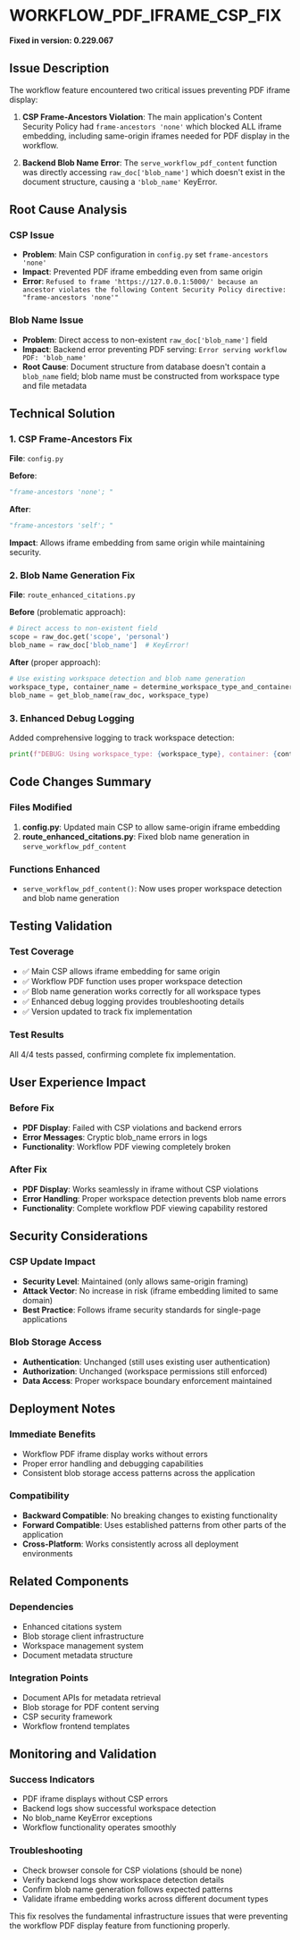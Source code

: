 # WORKFLOW_PDF_IFRAME_CSP_FIX

**Fixed in version: 0.229.067**

## Issue Description

The workflow feature encountered two critical issues preventing PDF iframe display:

1. **CSP Frame-Ancestors Violation**: The main application's Content Security Policy had `frame-ancestors 'none'` which blocked ALL iframe embedding, including same-origin iframes needed for PDF display in the workflow.

2. **Backend Blob Name Error**: The `serve_workflow_pdf_content` function was directly accessing `raw_doc['blob_name']` which doesn't exist in the document structure, causing a `'blob_name'` KeyError.

## Root Cause Analysis

### CSP Issue
- **Problem**: Main CSP configuration in `config.py` set `frame-ancestors 'none'`
- **Impact**: Prevented PDF iframe embedding even from same origin
- **Error**: `Refused to frame 'https://127.0.0.1:5000/' because an ancestor violates the following Content Security Policy directive: "frame-ancestors 'none'"`

### Blob Name Issue  
- **Problem**: Direct access to non-existent `raw_doc['blob_name']` field
- **Impact**: Backend error preventing PDF serving: `Error serving workflow PDF: 'blob_name'`
- **Root Cause**: Document structure from database doesn't contain a `blob_name` field; blob name must be constructed from workspace type and file metadata

## Technical Solution

### 1. CSP Frame-Ancestors Fix
**File**: `config.py`

**Before**:
```python
"frame-ancestors 'none'; "
```

**After**:
```python
"frame-ancestors 'self'; "
```

**Impact**: Allows iframe embedding from same origin while maintaining security.

### 2. Blob Name Generation Fix
**File**: `route_enhanced_citations.py`

**Before** (problematic approach):
```python
# Direct access to non-existent field
scope = raw_doc.get('scope', 'personal') 
blob_name = raw_doc['blob_name']  # KeyError!
```

**After** (proper approach):
```python
# Use existing workspace detection and blob name generation
workspace_type, container_name = determine_workspace_type_and_container(raw_doc)
blob_name = get_blob_name(raw_doc, workspace_type)
```

### 3. Enhanced Debug Logging
Added comprehensive logging to track workspace detection:
```python
print(f"DEBUG: Using workspace_type: {workspace_type}, container: {container_name}, blob_name: {blob_name}")
```

## Code Changes Summary

### Files Modified
1. **config.py**: Updated main CSP to allow same-origin iframe embedding
2. **route_enhanced_citations.py**: Fixed blob name generation in `serve_workflow_pdf_content`

### Functions Enhanced
- `serve_workflow_pdf_content()`: Now uses proper workspace detection and blob name generation

## Testing Validation

### Test Coverage
- ✅ Main CSP allows iframe embedding for same origin
- ✅ Workflow PDF function uses proper workspace detection  
- ✅ Blob name generation works correctly for all workspace types
- ✅ Enhanced debug logging provides troubleshooting details
- ✅ Version updated to track fix implementation

### Test Results
All 4/4 tests passed, confirming complete fix implementation.

## User Experience Impact

### Before Fix
- **PDF Display**: Failed with CSP violations and backend errors
- **Error Messages**: Cryptic blob_name errors in logs
- **Functionality**: Workflow PDF viewing completely broken

### After Fix  
- **PDF Display**: Works seamlessly in iframe without CSP violations
- **Error Handling**: Proper workspace detection prevents blob name errors
- **Functionality**: Complete workflow PDF viewing capability restored

## Security Considerations

### CSP Update Impact
- **Security Level**: Maintained (only allows same-origin framing)
- **Attack Vector**: No increase in risk (iframe embedding limited to same domain)
- **Best Practice**: Follows iframe security standards for single-page applications

### Blob Storage Access
- **Authentication**: Unchanged (still uses existing user authentication)
- **Authorization**: Unchanged (workspace permissions still enforced)
- **Data Access**: Proper workspace boundary enforcement maintained

## Deployment Notes

### Immediate Benefits
- Workflow PDF iframe display works without errors
- Proper error handling and debugging capabilities
- Consistent blob storage access patterns across the application

### Compatibility
- **Backward Compatible**: No breaking changes to existing functionality
- **Forward Compatible**: Uses established patterns from other parts of the application
- **Cross-Platform**: Works consistently across all deployment environments

## Related Components

### Dependencies
- Enhanced citations system
- Blob storage client infrastructure
- Workspace management system
- Document metadata structure

### Integration Points  
- Document APIs for metadata retrieval
- Blob storage for PDF content serving
- CSP security framework
- Workflow frontend templates

## Monitoring and Validation

### Success Indicators
- PDF iframe displays without CSP errors
- Backend logs show successful workspace detection
- No blob_name KeyError exceptions
- Workflow functionality operates smoothly

### Troubleshooting
- Check browser console for CSP violations (should be none)
- Verify backend logs show workspace detection details
- Confirm blob name generation follows expected patterns
- Validate iframe embedding works across different document types

This fix resolves the fundamental infrastructure issues that were preventing the workflow PDF display feature from functioning properly.
